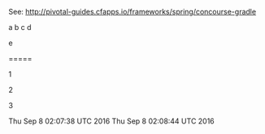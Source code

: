 See: http://pivotal-guides.cfapps.io/frameworks/spring/concourse-gradle

a
b
c
d

e

=====

1

2

3

Thu Sep  8 02:07:38 UTC 2016
Thu Sep  8 02:08:44 UTC 2016
